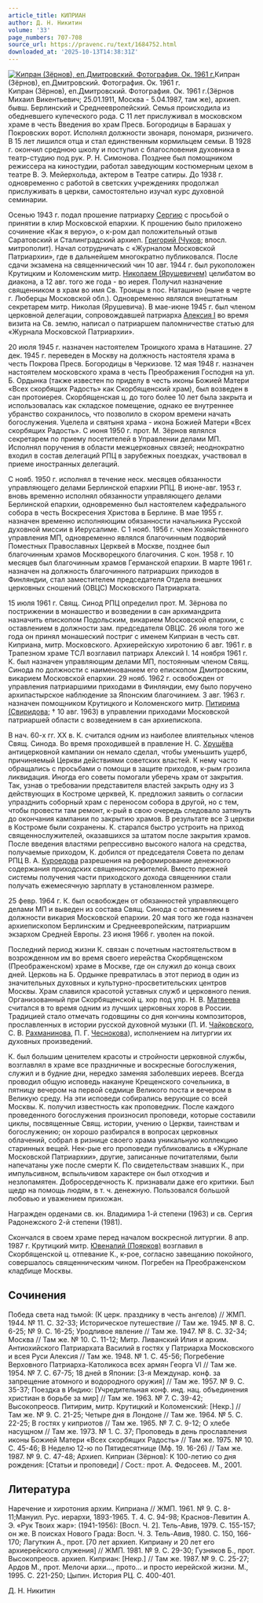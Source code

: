 ```yaml
---
article_title: КИПРИАН
author: Д. Н. Никитин
volume: '33'
page_numbers: 707-708
source_url: https://pravenc.ru/text/1684752.html
downloaded_at: '2025-10-13T14:38:31Z'
---
```


[![Кипран (Зёрнов), еп.Дмитровский. Фотография. Ок. 1961 г.](https://pravenc.ru/data/2014/03/03/1234150066/i200.jpg "Кликните для увеличения картинки")](https://pravenc.ru/data/2014/03/03/1234150066/i400.jpg)Кипран (Зёрнов), еп.Дмитровский. Фотография. Ок. 1961 г.  
Кипран (Зёрнов), еп.Дмитровский. Фотография. Ок. 1961 г.(Зёрнов Михаил Викентьевич; 25.01.1911, Москва - 5.04.1987, там же), архиеп. бывш. Берлинский и Среднеевропейский. Семья происходила из обедневшего купеческого рода. С 11 лет прислуживал в московском храме в честь Введения во храм Пресв. Богородицы в Барашах у Покровских ворот. Исполнял должности звонаря, пономаря, ризничего. В 15 лет лишился отца и стал единственным кормильцем семьи. В 1928 г. окончил среднюю школу и поступил с благословения духовника в театр-студию под рук. Р. Н. Симонова. Позднее был помощником режиссера на киностудии, работал заведующим костюмерным цехом в театре В. Э. Мейерхольда, актером в Театре сатиры. До 1938 г. одновременно с работой в светских учреждениях продолжал прислуживать в церкви, самостоятельно изучал курс духовной семинарии.

Осенью 1943 г. подал прошение патриарху [Сергию](https://pravenc.ru/text/Сергий.html) с просьбой о принятии в клир Московской епархии. К прошению было приложено сочинение «Как я верую», о к-ром дал положительный отзыв Саратовский и Сталинградский архиеп. [Григорий (Чуков](<https://pravenc.ru/text/Григорий (Чуков.html>); впосл. митрополит). Начал сотрудничать с «Журналом Московской Патриархии», где в дальнейшем многократно публиковался. После сдачи экзамена на священнический чин 10 авг. 1944 г. был рукоположен Крутицким и Коломенским митр. [Николаем (Ярушевичем)](https://pravenc.ru/text/Николай.html) целибатом во диакона, а 12 авг. того же года - во иерея. Получил назначение священником в храм во имя Св. Троицы в пос. Наташино (ныне в черте г. Люберцы Московской обл.). Одновременно являлся внештатным секретарем митр. Николая (Ярушевича). В мае-июне 1945 г. был членом церковной делегации, сопровождавшей патриарха [Алексия I](<https://pravenc.ru/text/Алексий I.html>) во время визита на Св. землю, написал о патриаршем паломничестве статью для «Журнала Московской Патриархии».

20 июля 1945 г. назначен настоятелем Троицкого храма в Наташине. 27 дек. 1945 г. переведен в Москву на должность настоятеля храма в честь Покрова Пресв. Богородицы в Черкизове. 12 мая 1948 г. назначен настоятелем московского храма в честь Преображения Господня на ул. Б. Ордынка (также известен по приделу в честь иконы Божией Матери «Всех скорбящих Радость» как Скорбященский храм), был возведен в сан протоиерея. Скорбященская ц. до того более 10 лет была закрыта и использовалась как складское помещение, однако ее внутреннее убранство сохранилось, что позволило в скором времени начать богослужения. Уцелела и святыня храма - икона Божией Матери «Всех скорбящих Радость». С июня 1950 г. прот. М. Зёрнов являлся секретарем по приему посетителей в Управлении делами МП. Исполнял поручения в области межцерковных связей; неоднократно входил в состав делегаций РПЦ в зарубежных поездках, участвовал в приеме иностранных делегаций.

С нояб. 1950 г. исполнял в течение неск. месяцев обязанности управляющего делами Берлинской епархии РПЦ. В июне-авг. 1953 г. вновь временно исполнял обязанности управляющего делами Берлинской епархии, одновременно был настоятелем кафедрального собора в честь Воскресения Христова в Берлине. В мае 1955 г. назначен временно исполняющим обязанности начальника Русской духовной миссии в Иерусалиме. С 1 нояб. 1956 г. член Хозяйственного управления МП, одновременно являлся благочинным подворий Поместных Православных Церквей в Москве, позднее был благочинным храмов Москворецкого благочиния. С кон. 1958 г. 10 месяцев был благочинным храмов Германской епархии. В марте 1961 г. назначен на должность благочинного патриарших приходов в Финляндии, стал заместителем председателя Отдела внешних церковных сношений (ОВЦС) Московского Патриархата.

15 июля 1961 г. Свящ. Синод РПЦ определил прот. М. Зёрнова по пострижении в монашество и возведении в сан архимандрита назначить епископом Подольским, викарием Московской епархии, с оставлением в должности зам. председателя ОВЦС. 26 июля того же года он принял монашеский постриг с именем Киприан в честь свт. Киприана, митр. Московского. Архиерейскую хиротонию 6 авг. 1961 г. в Трапезном храме ТСЛ возглавил патриарх Алексий I. 14 ноября 1961 г. К. был назначен управляющим делами МП, постоянным членом Свящ. Синода по должности с наименованием его епископом Дмитровским, викарием Московской епархии. 29 нояб. 1962 г. освобожден от управления патриаршими приходами в Финляндии, ему было поручено архипастырское наблюдение за Японским благочинием. 3 авг. 1963 г. назначен помощником Крутицкого и Коломенского митр. [Питирима (Свиридова](<https://pravenc.ru/text/Питирима (Свиридова.html>); † 10 авг. 1963) в управлении приходами Московской патриаршей области с возведением в сан архиепископа.

В нач. 60-х гг. XX в. К. считался одним из наиболее влиятельных членов Свящ. Синода. Во время проходившей в правление Н. С. [Хрущёва](https://pravenc.ru/text/Хрущёв.html) антицерковной кампании он немало сделал, чтобы уменьшить ущерб, причиняемый Церкви действиями советских властей. К нему часто обращались с просьбами о помощи в защите приходов, к-рым грозила ликвидация. Иногда его советы помогали уберечь храм от закрытия. Так, узнав о требовании представителя властей закрыть одну из 3 действующих в Костроме церквей, К. предложил заявить о согласии упразднить соборный храм с переносом собора в другой, но с тем, чтобы провести там ремонт, к-рый в свою очередь следовало затянуть до окончания кампании по закрытию храмов. В результате все 3 церкви в Костроме были сохранены. К. старался быстро устроить на приход священнослужителей, оказавшихся за штатом после закрытия храмов. После введения властями репрессивно высокого налога на средства, получаемые приходом, К. добился от председателя Совета по делам РПЦ В. А. [Куроедова](https://pravenc.ru/text/Куроедов.html) разрешения на реформирование денежного содержания приходских священнослужителей. Вместо прежней системы получения части приходского дохода священники стали получать ежемесячную зарплату в установленном размере.

25 февр. 1964 г. К. был освобожден от обязанностей управляющего делами МП и выведен из состава Свящ. Синода с оставлением в должности викария Московской епархии. 20 мая того же года назначен архиепископом Берлинским и Среднеевропейским, патриаршим экзархом Средней Европы. 23 июня 1966 г. уволен на покой.

Последний период жизни К. связан с почетным настоятельством в возрожденном им во время своего иерейства Скорбященском (Преображенском) храме в Москве, где он служил до конца своих дней. Церковь на Б. Ордынке превратилась в этот период в один из значительных духовных и культурно-просветительских центров Москвы. Храм славился красотой уставных служб и церковного пения. Организованный при Скорбященской ц. хор под упр. Н. В. [Матвеева](https://pravenc.ru/text/Матвеева.html) считался в то время одним из лучших церковных хоров в России. Традицией стало отмечать годовщины со дня кончины композиторов, прославленных в истории русской духовной музыки (П. И. [Чайковского](https://pravenc.ru/text/Чайковский.html), С. В. [Рахманинова](https://pravenc.ru/text/Рахманинов.html), П. Г. [Чеснокова](https://pravenc.ru/text/Чеснокова.html)), исполнением на литургии их духовных произведений.

К. был большим ценителем красоты и стройности церковной службы, возглавлял в храме все праздничные и воскресные богослужения, служил и в будние дни, нередко заменяя заболевших иереев. Всегда проводил общую исповедь накануне Крещенского сочельника, в пятницу вечером на первой седмице Великого поста и вечером в Великую среду. На эти исповеди собирались верующие со всей Москвы. К. получил известность как проповедник. После каждого проведенного богослужения произносил проповеди, которые составили циклы, посвященные Свящ. истории, учению о Церкви, таинствам и богослужению; он хорошо разбирался в вопросах церковных облачений, собрал в ризнице своего храма уникальную коллекцию старинных вещей. Нек-рые его проповеди публиковались в «Журнале Московской Патриархии», другие, записанные почитателями, были напечатаны уже после смерти К. По свидетельствам знавших К., при импульсивном, вспыльчивом характере он был отходчив и незлопамятен. Добросердечность К. признавали даже его критики. Был щедр на помощь людям, в т. ч. денежную. Пользовался большой любовью и уважением прихожан.

Награжден орденами св. кн. Владимира 1-й степени (1963) и св. Сергия Радонежского 2-й степени (1981).

Скончался в своем храме перед началом воскресной литургии. 8 апр. 1987 г. Крутицкий митр. [Ювеналий (Поярков)](<https://pravenc.ru/text/Ювеналий (Поярков).html>) возглавил в Скорбященской ц. отпевание К., к-рое, согласно завещанию покойного, совершалось священническим чином. Погребен на Преображенском кладбище Москвы.

## Сочинения

Победа света над тьмой: (К церк. празднику в честь ангелов) // ЖМП. 1944. № 11. С. 32-33; Историческое путешествие // Там же. 1945. № 8. С. 6-25; № 9. С. 16-25; Уродливое явление // Там же. 1947. № 8. С. 32-34; Москва // Там же. № 10. С. 11-12; Митр. Ливанский Илия и архим. Антиохийского Патриархата Василий в гостях у Патриарха Московского и всея Руси Алексия // Там же. 1948. № 1. С. 45-56; Погребение Верховного Патриарха-Католикоса всех армян Георга VI // Там же. 1954. № 7. С. 67-75; 18 дней в Японии: [3-я Междунар. конф. за запрещение атомного и водородного оружия] // Там же. 1957. № 9. С. 35-37; Поездка в Индию: [Учредительная конф. инд. нац. объединения христиан в борьбе за мир] // Там же. 1963. № 7. С. 39-42; Высокопреосв. Питирим, митр. Крутицкий и Коломенский: [Некр.] // Там же. № 9. С. 21-25; Четыре дня в Лондоне // Там же. 1964. № 5. С. 22-25; В гостях у киприотов // Там же. 1965. № 7. С. 9-12; О хлебе насущном // Там же. 1973. № 1. С. 37; Проповедь в день прославления иконы Божией Матери «Всех скорбящих Радость» // Там же. 1975. № 10. С. 45-46; В Неделю 12-ю по Пятидесятнице (Мф. 19. 16-26) // Там же. 1987. № 9. С. 47-48; Архиеп. Киприан (Зёрнов): К 100-летию со дня рождения: [Статьи и проповеди] / Сост.: прот. А. Федосеев. М., 2001.

## Литература

Наречение и хиротония архим. Киприана // ЖМП. 1961. № 9. С. 8-11;Мануил. Рус. иерархи, 1893-1965. Т. 4. С. 94-98; Краснов-Левитин А. Э. «Рук Твоих жар»: (1941-1956): [Восп. Ч. 2]. Тель-Авив, 1979. С. 155-157; он же. В поисках Нового Града: Восп. Ч. 3. Тель-Авив, 1980. С. 150, 166-170; Лагуткин А., прот. [70 лет архиеп. Киприану и 20 лет его архиерейского служения] // ЖМП. 1981. № 9. С. 29-30; Гузняков Б., прот. Высокопреосв. архиеп. Киприан: [Некр.] // Там же. 1987. № 9. С. 25-27; Ардов М., прот. Мелочи архи..., прото... и просто иерейской жизни. М., 1995. С. 221-250; Цыпин. История РЦ. С. 400-401.

Д. Н. Никитин
